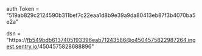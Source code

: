 auth Token = "519ab829c2124590b311bef7c22eaa1d8b9e39a9da80413eb87f3b4070ba5e2a"




dsn = "https://fb549bdb6137405193396eab71243586@o4504575822987264.ingest.sentry.io/4504575828688896"

